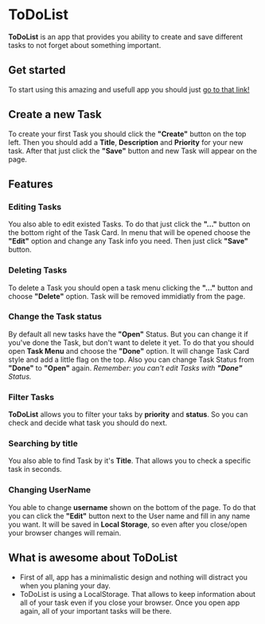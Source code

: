 # ToDoList
**ToDoList** is an app that provides you ability to create and save different tasks to not forget about something important.

## Get started
To start using this amazing and usefull app you should just [go to that link!](https://dpotecha.github.io/)

## Create a new Task
To create your first Task you should click the **"Create"** button on the top left. Then you should add a **Title**, **Description** and **Priority** for your new task. After that just click the **"Save"** button and new Task will appear on the page.

## Features

### Editing Tasks
You also able to edit existed Tasks. To do that just click the **"..."** button on the bottom right of the Task Card. In menu that will be opened choose the **"Edit"** option and change any Task info you need. Then just click **"Save"** button.

### Deleting Tasks
To delete a Task you should open a task menu clicking the **"..."** button and choose **"Delete"** option. Task will be removed immidiatly from the page.

### Change the Task status
By default all new tasks have the **"Open"** Status. But you can change it if you've done the Task, but don't want to delete it yet. To do that you should open **Task Menu** and choose the **"Done"** option. It will change Task Card style and add a little flag on the top. Also you can change Task Status from **"Done"** to **"Open"** again. *Remember: you can't edit Tasks with **"Done"** Status.*

### Filter Tasks
**ToDoList** allows you to filter your taks by **priority** and **status**. So you can check and decide what task you should do next.

### Searching by title
You also able to find Task by it's **Title**. That allows you to check a specific task in seconds.

### Changing UserName
You able to change **username** shown on the bottom of the page. To do that you can click the **"Edit"** button next to the User name and fill in any name you want. It will be saved in **Local Storage**, so even after you close/open your browser changes will remain.

## What is awesome about ToDoList
* First of all, app has a minimalistic design and nothing will distract you when you planing your day.
* ToDoList is using a LocalStorage. That allows to keep information about all of your task even if you close your browser. Once you open app again, all of your important tasks will be there.